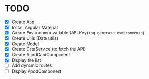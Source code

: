 # TODO

- [x] Create App
- [x] Install Angular Material
- [x] Create Environment variable (API Key) (`ng generate environments`)
- [x] Create Utils (Date utils)
- [x] Create Model
- [x] Create DataService (to fetch the API)
- [x] Create ApodCardComponent
- [x] Display the list
- [ ] Add dynamic routes
- [ ] Display ApodComponent
